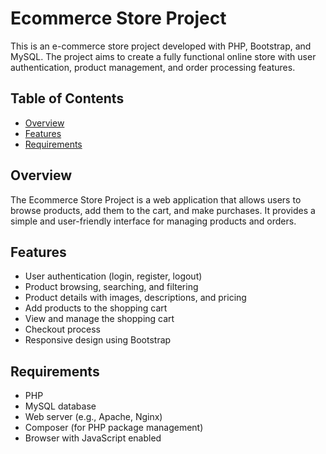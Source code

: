 # Ecommerce Store Project

This is an e-commerce store project developed with PHP, Bootstrap, and MySQL. The project aims to create a fully functional online store with user authentication, product management, and order processing features.


## Table of Contents

- [Overview](#overview)
- [Features](#features)
- [Requirements](#requirements)

## Overview

The Ecommerce Store Project is a web application that allows users to browse products, add them to the cart, and make purchases. It provides a simple and user-friendly interface for managing products and orders.

## Features

- User authentication (login, register, logout)
- Product browsing, searching, and filtering
- Product details with images, descriptions, and pricing
- Add products to the shopping cart
- View and manage the shopping cart
- Checkout process
- Responsive design using Bootstrap

## Requirements

- PHP
- MySQL database
- Web server (e.g., Apache, Nginx)
- Composer (for PHP package management)
- Browser with JavaScript enabled
